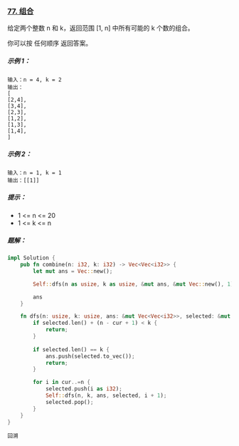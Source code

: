 ### [77. 组合](https://leetcode.cn/problems/combinations/)

给定两个整数 n 和 k，返回范围 [1, n] 中所有可能的 k 个数的组合。

你可以按 任何顺序 返回答案。



##### 示例 1：
```
输入：n = 4, k = 2
输出：
[
[2,4],
[3,4],
[2,3],
[1,2],
[1,3],
[1,4],
]
```

##### 示例 2：
```
输入：n = 1, k = 1
输出：[[1]]
```

##### 提示：
- 1 <= n <= 20
- 1 <= k <= n

##### 题解：
```rust
impl Solution {
    pub fn combine(n: i32, k: i32) -> Vec<Vec<i32>> {
        let mut ans = Vec::new();

        Self::dfs(n as usize, k as usize, &mut ans, &mut Vec::new(), 1);

        ans
    }

    fn dfs(n: usize, k: usize, ans: &mut Vec<Vec<i32>>, selected: &mut Vec<i32>, cur: usize) {
        if selected.len() + (n - cur + 1) < k {
            return;
        }
        
        if selected.len() == k {
            ans.push(selected.to_vec());
            return;
        }

        for i in cur..=n {
            selected.push(i as i32);
            Self::dfs(n, k, ans, selected, i + 1);
            selected.pop();
        }
    }
}
```

`回溯`
